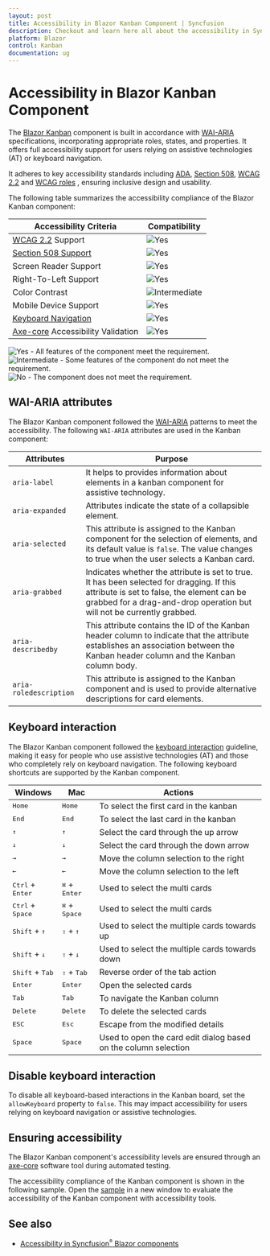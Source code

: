 ```yaml
---
layout: post
title: Accessibility in Blazor Kanban Component | Syncfusion
description: Checkout and learn here all about the accessibility in Syncfusion Blazor Kanban component and much more.
platform: Blazor
control: Kanban
documentation: ug
---
```


# Accessibility in Blazor Kanban Component

The [Blazor Kanban](https://www.syncfusion.com/blazor-components/blazor-kanban-board) component is built in accordance with [WAI-ARIA](https://www.w3.org/WAI/ARIA/apg/patterns/) specifications, incorporating appropriate roles, states, and properties. It offers full accessibility support for users relying on assistive technologies (AT) or keyboard navigation.

It adheres to key accessibility standards including [ADA](https://www.ada.gov/), [Section 508](https://www.section508.gov/), [WCAG 2.2](https://www.w3.org/TR/WCAG22/) and [WCAG roles](https://www.w3.org/TR/wai-aria/#roles) , ensuring inclusive design and usability.

The following table summarizes the accessibility compliance of the Blazor Kanban component:

| Accessibility Criteria | Compatibility |
| -- | -- |
| [WCAG 2.2](https://www.w3.org/TR/WCAG22/) Support | <img src="https://cdn.syncfusion.com/content/images/documentation/full.png" alt="Yes"> |
| [Section 508 Support](../common/accessibility#section-508) | <img src="https://cdn.syncfusion.com/content/images/documentation/full.png" alt="Yes"> |
| Screen Reader Support | <img src="https://cdn.syncfusion.com/content/images/documentation/full.png" alt="Yes"> |
| Right-To-Left Support | <img src="https://cdn.syncfusion.com/content/images/documentation/full.png" alt="Yes"> |
| Color Contrast | <img src="https://cdn.syncfusion.com/content/images/documentation/partial.png" alt="Intermediate"> |
| Mobile Device Support | <img src="https://cdn.syncfusion.com/content/images/documentation/full.png" alt="Yes"> |
| [Keyboard Navigation](../common/accessibility#keyboard-navigation) | <img src="https://cdn.syncfusion.com/content/images/documentation/full.png" alt="Yes"> |
| [Axe-core](https://www.nuget.org/packages/Deque.AxeCore.Playwright) Accessibility Validation | <img src="https://cdn.syncfusion.com/content/images/documentation/full.png" alt="Yes"> |

<style>
    .post .post-content img {
        display: inline-block;
        margin: 0.5em 0;
    }
</style>
<div><img src="https://cdn.syncfusion.com/content/images/documentation/full.png" alt="Yes"> - All features of the component meet the requirement.</div>

<div><img src="https://cdn.syncfusion.com/content/images/documentation/partial.png" alt="Intermediate"> - Some features of the component do not meet the requirement.</div>

<div><img src="https://cdn.syncfusion.com/content/images/documentation/not-supported.png" alt="No"> - The component does not meet the requirement.</div>

## WAI-ARIA attributes

The Blazor Kanban component followed the [WAI-ARIA](https://www.w3.org/WAI/ARIA/apg/patterns/) patterns to meet the accessibility. The following `WAI-ARIA` attributes are used in the Kanban component:

| Attributes | Purpose |
| --- | --- |
| `aria-label` |  It helps to provides information about elements in a kanban component for assistive technology. |
| `aria-expanded` | Attributes indicate the state of a collapsible element. |
| `aria-selected` | This attribute is assigned to the Kanban component for the selection of elements, and its default value is `false`. The value changes to true when the user selects a Kanban card. |
| `aria-grabbed` | Indicates whether the attribute is set to true. It has been selected for dragging. If this attribute is set to false, the element can be grabbed for a drag-and-drop operation but will not be currently grabbed. |
| `aria-describedby` | This attribute contains the ID of the Kanban header column to indicate that the attribute establishes an association between the Kanban header column and the Kanban column body. |
| `aria-roledescription` | This attribute is assigned to the Kanban component and is used to provide alternative descriptions for card elements. |

## Keyboard interaction

The Blazor Kanban component followed the [keyboard interaction](https://www.w3.org/WAI/ARIA/apg/patterns/alert/#keyboardinteraction) guideline, making it easy for people who use assistive technologies (AT) and those who completely rely on keyboard navigation. The following keyboard shortcuts are supported by the Kanban component.

| Windows | Mac | Actions |
| --- | --- | --- |
| <kbd>Home</kbd> | <kbd>Home</kbd> | To select the first card in the kanban |
| <kbd>End</kbd> | <kbd>End</kbd> | To select the last card in the kanban |
| <kbd>↑</kbd> | <kbd>↑</kbd> | Select the card through the up arrow |
| <kbd>↓</kbd> | <kbd>↓</kbd> | Select the card through the down arrow |
| <kbd>→</kbd> | <kbd>→</kbd> | Move the column selection to the right |
| <kbd>←</kbd> | <kbd>←</kbd> | Move the column selection to the left |
| <kbd>Ctrl</kbd> + <kbd>Enter</kbd> | <kbd>⌘</kbd> + <kbd>Enter</kbd> | Used to select the multi cards |
| <kbd>Ctrl</kbd> + <kbd>Space</kbd> | <kbd>⌘</kbd> + <kbd>Space</kbd> | Used to select the multi cards |
| <kbd>Shift</kbd> + <kbd>↑</kbd> | <kbd>⇧</kbd> + <kbd>↑</kbd> | Used to select the multiple cards towards up |
| <kbd>Shift</kbd> + <kbd>↓</kbd> | <kbd>⇧</kbd> + <kbd>↓</kbd> | Used to select the multiple cards towards down |
| <kbd>Shift</kbd> + <kbd>Tab</kbd> | <kbd>⇧</kbd> + <kbd>Tab</kbd> | Reverse order of the tab action |
| <kbd>Enter</kbd> | <kbd>Enter</kbd> | Open the selected cards |
| <kbd>Tab</kbd> | <kbd>Tab</kbd> | To navigate the Kanban column |
| <kbd>Delete</kbd> | <kbd>Delete</kbd> | To delete the selected cards |
| <kbd>ESC</kbd> | <kbd>Esc</kbd> | Escape from the modified details |
| <kbd>Space</kbd> | <kbd>Space</kbd> | Used to open the card edit dialog based on the column selection |

## Disable keyboard interaction

To disable all keyboard-based interactions in the Kanban board, set the `allowKeyboard` property to `false`. This may impact accessibility for users relying on keyboard navigation or assistive technologies.

## Ensuring accessibility

The Blazor Kanban component's accessibility levels are ensured through an [axe-core](https://www.npmjs.com/package/axe-core) software tool during automated testing.

The accessibility compliance of the Kanban component is shown in the following sample. Open the [sample](https://blazor.syncfusion.com/accessibility/kanban) in a new window to evaluate the accessibility of the Kanban component with accessibility tools.

## See also

* [Accessibility in Syncfusion<sup style="font-size:70%">&reg;</sup> Blazor components](../common/accessibility)